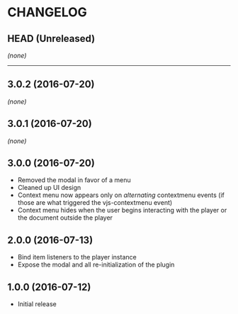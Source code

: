 CHANGELOG
=========

## HEAD (Unreleased)
_(none)_

--------------------

## 3.0.2 (2016-07-20)
_(none)_

## 3.0.1 (2016-07-20)
_(none)_

## 3.0.0 (2016-07-20)
* Removed the modal in favor of a menu
* Cleaned up UI design
* Context menu now appears only on _alternating_ contextmenu events (if those are what triggered the vjs-contextmenu event)
* Context menu hides when the user begins interacting with the player or the document outside the player

## 2.0.0 (2016-07-13)
* Bind item listeners to the player instance
* Expose the modal and all re-initialization of the plugin

## 1.0.0 (2016-07-12)
* Initial release

